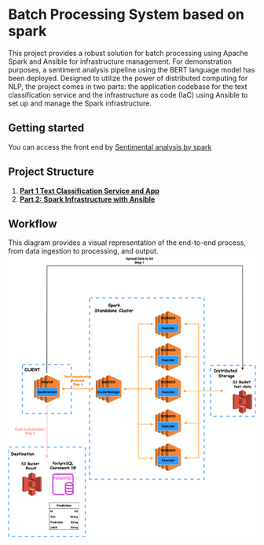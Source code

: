 # Batch Processing System based on spark

This project provides a robust solution for batch processing using Apache Spark and Ansible for infrastructure management. For demonstration purposes, a sentiment analysis pipeline using the BERT language model has been deployed. Designed to utilize the power of distributed computing for NLP, the project comes in two parts: the application codebase for the text classification service and the infrastructure as code (IaC) using Ansible to set up and manage the Spark infrastructure.

## Getting started
You can access the front end by [Sentimental analysis by spark](http://18.171.239.205:4200/)

## Project Structure

1.  [**Part 1 Text Classification Service and App**](./analysis/README.md)
2.  [**Part 2: Spark Infrastructure with Ansible**](./config/README.md)

## Workflow
This diagram provides a visual representation of the end-to-end process, from data ingestion to processing, and output. ![image](./docs/cw_flow0239.png)



